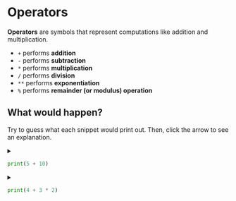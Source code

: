 # Operators

**Operators** are symbols that represent computations like addition and multiplication.

- `+` performs **addition**
- `-` performs **subtraction**
- `*` performs **multiplication**
- `/` performs **division**
- `**` performs **exponentiation**
- `%` performs **remainder (or modulus) operation**

## What would happen?

Try to guess what each snippet would print out. Then, click the arrow to see an
explanation.

<details>
<summary>

```python
print(5 + 10)
```

</summary>

It would print `15`.

First, python adds `5` and `10`, then it does the `print`.

</details>

<details>
<summary>

```python
print(4 + 3 * 2)
```

</summary>
